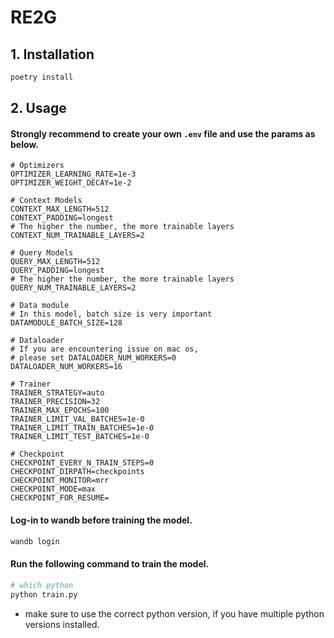 # RE2G

## 1. Installation

```bash
poetry install
```

## 2. Usage

#### Strongly recommend to create your own `.env` file and use the params as below.

```dotenv
# Optimizers
OPTIMIZER_LEARNING_RATE=1e-3
OPTIMIZER_WEIGHT_DECAY=1e-2

# Context Models
CONTEXT_MAX_LENGTH=512
CONTEXT_PADDING=longest
# The higher the number, the more trainable layers
CONTEXT_NUM_TRAINABLE_LAYERS=2

# Query Models
QUERY_MAX_LENGTH=512
QUERY_PADDING=longest
# The higher the number, the more trainable layers
QUERY_NUM_TRAINABLE_LAYERS=2

# Data module
# In this model, batch size is very important
DATAMODULE_BATCH_SIZE=128

# Dataloader
# If you are encountering issue on mac os,
# please set DATALOADER_NUM_WORKERS=0
DATALOADER_NUM_WORKERS=16

# Trainer
TRAINER_STRATEGY=auto
TRAINER_PRECISION=32
TRAINER_MAX_EPOCHS=100
TRAINER_LIMIT_VAL_BATCHES=1e-0
TRAINER_LIMIT_TRAIN_BATCHES=1e-0
TRAINER_LIMIT_TEST_BATCHES=1e-0

# Checkpoint
CHECKPOINT_EVERY_N_TRAIN_STEPS=0
CHECKPOINT_DIRPATH=checkpoints
CHECKPOINT_MONITOR=mrr
CHECKPOINT_MODE=max
CHECKPOINT_FOR_RESUME=
```

#### Log-in to wandb before training the model.

```bash
wandb login
```

#### Run the following command to train the model.

```bash
# which python
python train.py
```
- make sure to use the correct python version, if you have multiple python versions installed.
